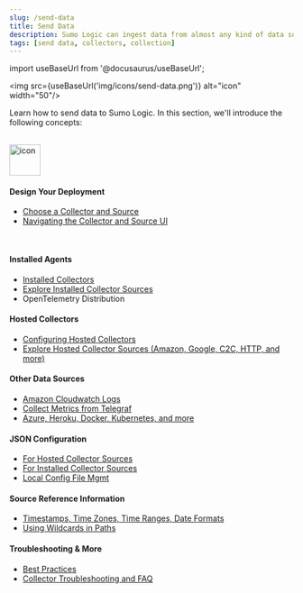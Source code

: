 ```yaml
---
slug: /send-data
title: Send Data
description: Sumo Logic can ingest data from almost any kind of data source.
tags: [send data, collectors, collection]
---
```


import useBaseUrl from '@docusaurus/useBaseUrl';

<img src={useBaseUrl('img/icons/send-data.png')} alt="icon" width="50"/>

Learn how to send data to Sumo Logic. In this section, we'll introduce the following concepts:

<div className="box smallboxwidetop card">
  <div className="container"><br/>
  <img src={useBaseUrl('img/icons/data-collection.png')} alt="icon" width="55"/>
  <h4>Design Your Deployment</h4>
  <ul>
  <li><a href="/docs/send-data/choose-collector-source">Choose a Collector and Source</a></li>
  <li><a href="/docs/send-data/collection">Navigating the Collector and Source UI</a></li>
  </ul>
  </div>
</div>

<br/>

<div className="box-wrapper" markdown="1">
<div className="box smallbox1 card">
  <div className="container">
  <h4>Installed Agents</h4>
  <ul>
  <li><a href="/docs/send-data/installed-collectors">Installed Collectors</a></li>
  <li><a href="/docs/send-data/installed-collectors/sources">Explore Installed Collector Sources</a></li>
  <li>OpenTelemetry Distribution</li>
  </ul>
  </div>
</div>
<div className="box smallbox2 card">
  <div className="container">
  <h4>Hosted Collectors</h4>
  <ul>
  <li><a href="/docs/send-data/hosted-collectors/configure-hosted-collector">Configuring Hosted Collectors</a></li>
  <li><a href="/docs/send-data/hosted-collectors">Explore Hosted Collector Sources (Amazon, Google, C2C, HTTP, and more)</a></li>
  </ul>
  </div>
</div>
  <div className="box smallbox3 card">
  <div className="container">
  <h4>Other Data Sources</h4>
  <ul>
  <li><a href="/docs/send-data/collect-from-other-data-sources/amazon-cloudwatch-logs">Amazon Cloudwatch Logs</a></li>
  <li><a href="/docs/send-data/collect-from-other-data-sources/collect-metrics-telegraf">Collect Metrics from Telegraf</a></li>
  <li><a href="/docs/send-data/collect-from-other-data-sources">Azure, Heroku, Docker, Kubernetes, and more</a></li>
  </ul>
  </div>
</div>
<div className="box smallbox4 card">
  <div className="container">
  <h4>JSON Configuration</h4>
  <ul>
  <li><a href="/docs/send-data/use-json-configure-sources/json-parameters-hosted-sources">For Hosted Collector Sources</a></li>
  <li><a href="/docs/send-data/use-json-configure-sources/json-parameters-installed-sources">For Installed Collector Sources</a></li>
  <li><a href="/docs/send-data/use-json-configure-sources/local-configuration-file-management">Local Config File Mgmt</a></li>
  </ul>
  </div>
</div>
  <div className="box smallbox5 card">
    <div className="container">
    <h4>Source Reference Information</h4>
    <ul>
    <li><a href="/docs/send-data/reference-information/time-reference">Timestamps, Time Zones, Time Ranges, Date Formats</a></li>
    <li><a href="/docs/send-data/reference-information/use-wildcards-paths">Using Wildcards in Paths</a></li>
    </ul>
    </div>
  </div>
  <div className="box smallbox6 card">
    <div className="container">
    <h4>Troubleshooting & More</h4>
    <ul>
    <li><a href="/docs/send-data/best-practices">Best Practices</a></li>
    <li><a href="/docs/send-data/collector-faq">Collector Troubleshooting and FAQ</a></li>
    </ul>
    </div>
  </div>
</div>
